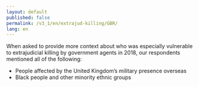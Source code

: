 ```yaml
---
layout: default
published: false
permalink: /v3_1/en/extrajud-killing/GBR/
lang: en
---
```


When asked to provide more context about who was especially vulnerable to extrajudicial killing by government agents in 2018, our respondents mentioned all of the following:
-	People affected by the United Kingdom’s military presence overseas
-	Black people and other minority ethnic groups


